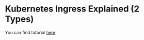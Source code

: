 # Kubernetes Ingress Explained (2 Types)

You can find tutorial [here](https://youtu.be/1BksUVJ1f5M).
